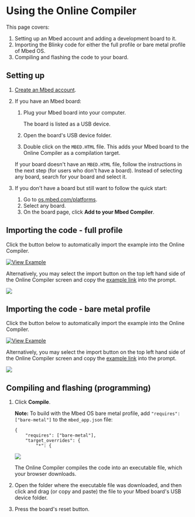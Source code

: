 <h1 id="quick-start-online">Using the Online Compiler</h1>

This page covers:

1. Setting up an Mbed account and adding a development board to it.
1. Importing the Blinky code for either the full profile or bare metal profile of Mbed OS.
1. Compiling and flashing the code to your board.

## Setting up

1. [Create an Mbed account](https://os.mbed.com/account/signup/).
1. If you have an Mbed board:

    1. Plug your Mbed board into your computer.

        The board is listed as a USB device.
    1. Open the board's USB device folder.
    1. Double click on the `MBED.HTML` file. This adds your Mbed board to the Online Compiler as a compilation target.

    If your board doesn't have an `MBED.HTML` file, follow the instructions in the next step (for users who don't have a board). Instead of selecting any board, search for your board and select it.

1. If you don't have a board but still want to follow the quick start:

    1. Go to [os.mbed.com/platforms](http://os.mbed.com/platforms).
    1. Select any board.
    1. On the board page, click **Add to your Mbed Compiler**.

## Importing the code - full profile

Click the button below to automatically import the example into the Online Compiler.

[![View Example](https://www.mbed.com/embed/?url=https://github.com/ARMmbed/mbed-os-example-blinky)](https://github.com/ARMmbed/mbed-os-example-blinky/blob/mbed-os-6.11.0/main.cpp)

Alternatively, you may select the import button on the top left hand side of the Online Compiler screen and copy the [example link](https://github.com/ARMmbed/mbed-os-example-blinky) into the prompt.

<span class="images">![](../images/import_program.png)</span>

## Importing the code - bare metal profile

Click the button below to automatically import the example into the Online Compiler.

[![View Example](https://www.mbed.com/embed/?url=https://github.com/ARMmbed/mbed-os-example-blinky-baremetal)](https://github.com/armmbed/mbed-os-example-blinky-baremetal/blob/mbed-os-6.11.0/main.cpp)

Alternatively, you may select the import button on the top left hand side of the Online Compiler screen and copy the [example link](https://github.com/ARMmbed/mbed-os-example-blinky-baremetal) into the prompt.

<span class="images">![](../images/import_program.png)</span>

## Compiling and flashing (programming)

1. Click **Compile**.

    **Note:** To build with the Mbed OS bare metal profile, add `"requires": ["bare-metal"]` to the `mbed_app.json` file:

    ```NOCI
    {
        "requires": ["bare-metal"],
        "target_overrides": {
            "*": {
    ```

    <span class="images">![](../images/online_compile_button.png)</span>

    The Online Compiler compiles the code into an executable file, which your browser downloads.

1. Open the folder where the executable file was downloaded, and then click and drag (or copy and paste) the file to your Mbed board's USB device folder.

1. Press the board's reset button.
